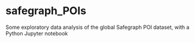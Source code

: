 # safegraph_POIs
Some exploratory data analysis of the global Safegraph POI dataset, with a Python Jupyter notebook
